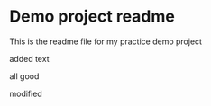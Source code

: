 # Demo project readme

This is the readme file for my practice demo project

added text

all good

modified
